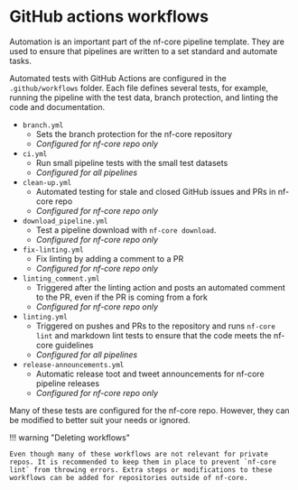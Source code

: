 # GitHub actions workflows

Automation is an important part of the nf-core pipeline template. They are used to ensure that pipelines are written to a set standard and automate tasks.

Automated tests with GitHub Actions are configured in the `.github/workflows` folder. Each file defines several tests, for example, running the pipeline with the test data, branch protection, and linting the code and documentation.

-   `branch.yml`
    -   Sets the branch protection for the nf-core repository
    -   _Configured for nf-core repo only_
-   `ci.yml`
    -   Run small pipeline tests with the small test datasets
    -   _Configured for all pipelines_
-   `clean-up.yml`
    -   Automated testing for stale and closed GitHub issues and PRs in nf-core repo
    -   _Configured for nf-core repo only_
-   `download_pipeline.yml`
    -   Test a pipeline download with `nf-core download`.
    -   _Configured for nf-core repo only_
-   `fix-linting.yml`
    -   Fix linting by adding a comment to a PR
    -   _Configured for nf-core repo only_
-   `linting_comment.yml`
    -   Triggered after the linting action and posts an automated comment to the PR, even if the PR is coming from a fork
    -   _Configured for nf-core repo only_
-   `linting.yml`
    -   Triggered on pushes and PRs to the repository and runs `nf-core lint` and markdown lint tests to ensure that the code meets the nf-core guidelines
    -   _Configured for all pipelines_
-   `release-announcements.yml`
    -   Automatic release toot and tweet announcements for nf-core pipeline releases
    -   _Configured for nf-core repo only_

Many of these tests are configured for the nf-core repo. However, they can be modified to better suit your needs or ignored.

!!! warning "Deleting workflows"

    Even though many of these workflows are not relevant for private repos. It is recommended to keep them in place to prevent `nf-core lint` from throwing errors. Extra steps or modifications to these workflows can be added for repositories outside of nf-core.

